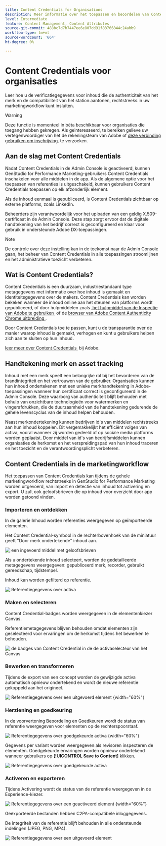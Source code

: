 ```yaml
---
title: Content Credentials for Organisations
description: Meer informatie over het toepassen en beoordelen van Content Credentials in GenStudio for Performance Marketing.
level: Intermediate
feature: Content Management, Content Attributes
source-git-commit: 488bc7d7b7447ee6e807dd91f83766844c24abb9
workflow-type: tm+mt
source-wordcount: '664'
ht-degree: 0%

---
```


# Content Credentials voor organisaties

Leer hoe u de verificatiegegevens voor inhoud die de authenticiteit van het merk en de compatibiliteit van het station aantonen, rechtstreeks in uw marketingworkflow kunt insluiten.

>[!WARNING]
>
> Deze functie is momenteel in bèta beschikbaar voor organisaties die toegang hebben gekregen. Als geinteresseerd, te bereiken gelieve uw vertegenwoordiger van het de rekeningsteam van Adobe of [&#x200B; deze verbinding gebruiken om inschrijving &#x200B;](https://www.feedbackprogram.adobe.com/c/a/5aWPEOthrDv22Mf9CyekOy?source=qr) te verzoeken.


## Aan de slag met Content Credentials

Nadat Content Credentials in de Admin Console is geactiveerd, kunnen GenStudio for Performance Marketing-gebruikers Content Credentials inschakelen voor alle middelen in de app. Als de algemene optie voor het toepassen van referenties is uitgeschakeld, kunnen gebruikers Content Credentials toepassen op elk afzonderlijk element.

Als de inhoud eenmaal is gepubliceerd, is Content Credentials zichtbaar op externe platforms, zoals LinkedIn.

Beheerders zijn verantwoordelijk voor het uploaden van een geldig X.509-certificaat in de Admin Console. Deze stap zorgt ervoor dat de digitale handtekening van het bedrijf correct is geconfigureerd en klaar voor gebruik in ondersteunde Adobe DX-toepassingen.

>[!NOTE]
>
>De controle over deze instelling kan in de toekomst naar de Admin Console gaan, het beheer van Content Credentials in alle toepassingen stroomlijnen en het administratieve toezicht verbeteren.

## Wat is Content Credentials? 

Content Credentials is een duurzaam, industriestandaard type metagegevens met informatie over hoe inhoud is gemaakt en identiteitsgegevens over de makers. Content Credentials kan worden bekeken wanneer de inhoud online aan het steunen van platforms wordt gepubliceerd, of door hulpmiddelen zoals [&#x200B; het hulpmiddel van de Inspectie van Adobe te gebruiken &#x200B;](https://contentauthenticity.adobe.com/inspect) of de [&#x200B; browser van Adobe Content Authenticity Chrome uitbreiding &#x200B;](https://helpx.adobe.com/nl/creative-cloud/help/cai/adobe-content-authenticity-chrome-browser-extension.html).  

Door Content Credentials toe te passen, kunt u de transparantie over de manier waarop inhoud is gemaakt, verhogen en kunt u gebruikers helpen zich aan te sluiten op hun inhoud.

[&#x200B; leer meer over Content Credentials &#x200B;](https://helpx.adobe.com/nl/creative-cloud/help/content-credentials.html) bij Adobe.

## Handtekening merk en asset tracking

Inhoud met een merk speelt een belangrijke rol bij het bevorderen van de brandintegriteit en het vertrouwen van de gebruiker. Organisaties kunnen hun inhoud ondertekenen met een unieke merkhandtekening in Adobe-toepassingen wanneer hun certificaat correct is geconfigureerd in de Admin Console. Deze waarborg van authenticiteit blijft behouden met behulp van onzichtbare technologieën voor watermerken en vingerafdrukken, die de duurzaamheid van de handtekening gedurende de gehele levenscyclus van de inhoud helpen behouden.

Naast merkondertekening kunnen bedrijven id&#39;s van middelen rechtstreeks aan hun inhoud koppelen. Dit vergemakkelijkt het efficiënt volgen van activa, vooral wanneer zij worden gedeeld of op sociale media platforms worden geplaatst. Door middel van id&#39;s van bedrijfsmiddelen kunnen organisaties de herkomst en het verspreidingspad van hun inhoud traceren en het toezicht en de verantwoordingsplicht verbeteren.

## Content Credentials in de marketingworkflow

Het toepassen van Content Credentials kan tijdens de gehele marketingworkflow rechtstreeks in GenStudio for Performance Marketing worden uitgevoerd, van import en detectie van inhoud tot activering en export. U zult ook geloofsbrieven die op inhoud voor overzicht door app worden getoond vinden.

### Importeren en ontdekken

In de galerie Inhoud worden referenties weergegeven op geïmporteerde elementen.

Het Content Credential-symbool in de rechterbovenhoek van de miniatuur geeft &quot;Door merk ondertekende&quot; inhoud aan.

![&#x200B; een ingevoerd middel met geloofsbrieven &#x200B;](./images/import-discovery1.png)

Als u ondertekende inhoud selecteert, worden de gedetailleerde metagegevens weergegeven: gepubliceerd merk, recorder, gebruikt gereedschap, tijdstempel.

Inhoud kan worden gefilterd op referentie.

![&#x200B; Referentiegegevens over activa &#x200B;](./images/import-discovery2.jpg)

### Maken en selecteren

Content Credential-badges worden weergegeven in de elementenkiezer Canvas.

Referentiemetagegevens blijven behouden omdat elementen zijn geselecteerd voor ervaringen om de herkomst tijdens het bewerken te behouden.

![&#x200B; de badges van Content Credential in de de activaselecteur van het Canvas &#x200B;](./images/creation-selection1.png)

### Bewerken en transformeren

Tijdens de export van een concept worden de gewijzigde activa automatisch opnieuw ondertekend en wordt de nieuwe referentie gekoppeld aan het origineel.

![&#x200B; Referentiegegevens over een uitgevoerd element &#x200B;](./images/edit-and-transformation1.png){width="60%"}

### Herziening en goedkeuring

In de voorvertoning Beoordeling en Goedkeuren wordt de status van referentie weergegeven voor elementen op de rechterspoorstaaf.

![&#x200B; Referentiegegevens over goedgekeurde activa &#x200B;](./images/review-and-approve1.png){width="60%"}

Gegevens per variant worden weergegeven als revisoren inspecteren de elementen. Goedgekeurde ervaringen worden opnieuw ondertekend wanneer gebruikers op **[!UICONTROL Save to Content]** klikken.

![&#x200B; Referentiegegevens over goedgekeurde activa &#x200B;](./images/review-and-approve2.png)

### Activeren en exporteren

Tijdens Activering wordt de status van de referentie weergegeven in de Experience-kiezer.

![&#x200B; Referentiegegevens over een geactiveerd element &#x200B;](./images/activate-export1.png){width="60%"}

Geëxporteerde bestanden hebben C2PA-compatibele inloggegevens.

De integriteit van de referentie blijft behouden in alle ondersteunde indelingen (JPEG, PNG, MP4).

![&#x200B; Referentiegegevens over een uitgevoerd element &#x200B;](./images/activate-export2.png)

